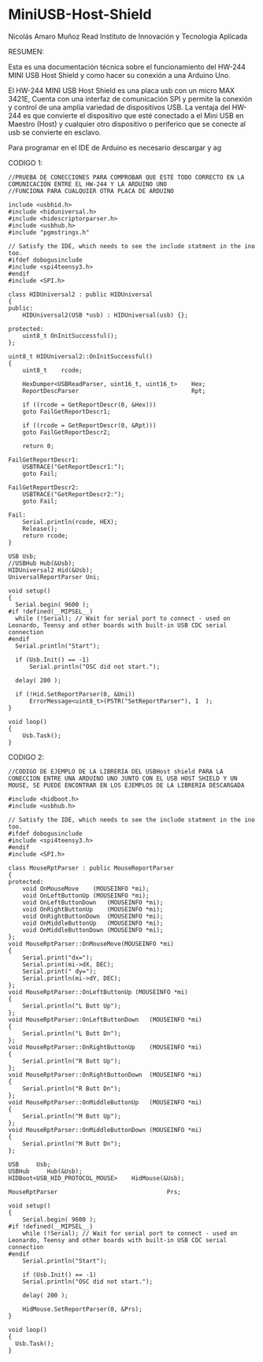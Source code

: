 # MiniUSB-Host-Shield

Nicolás Amaro Muñoz Read
Instituto de Innovación y Tecnologia Aplicada

RESUMEN:

Esta es una documentación técnica sobre el funcionamiento del HW-244 MINI USB Host Shield y como hacer su conexión a una Arduino Uno.

El HW-244 MINI USB Host Shield es una placa usb con un micro MAX 3421E, Cuenta con una interfaz de comunicación SPI y permite la conexión y control de una amplia variedad de dispositivos USB. La ventaja del HW-244 es que convierte el dispositivo que esté conectado a el Mini USB en Maestro (Host) y cualquier otro dispositivo o periferico que se conecte al usb se convierte en esclavo. 

Para programar en el IDE de Arduino es necesario descargar y ag

CODIGO 1: 

    //PRUEBA DE CONECCIONES PARA COMPROBAR QUE ESTÉ TODO CORRECTO EN LA COMUNICACIÓN ENTRE EL HW-244 Y LA ARDUINO UNO
    //FUNCIONA PARA CUALQUIER OTRA PLACA DE ARDUINO
 
	include <usbhid.h>
	#include <hiduniversal.h>
	#include <hidescriptorparser.h>
	#include <usbhub.h>
	#include "pgmstrings.h"

	// Satisfy the IDE, which needs to see the include statment in the ino too.
	#ifdef dobogusinclude
	#include <spi4teensy3.h>
	#endif
	#include <SPI.h>

	class HIDUniversal2 : public HIDUniversal
	{
	public:
	    HIDUniversal2(USB *usb) : HIDUniversal(usb) {};

	protected:
	    uint8_t OnInitSuccessful();
	};

	uint8_t HIDUniversal2::OnInitSuccessful()
	{
	    uint8_t    rcode;

	    HexDumper<USBReadParser, uint16_t, uint16_t>    Hex;
	    ReportDescParser                                Rpt;

	    if ((rcode = GetReportDescr(0, &Hex)))
		goto FailGetReportDescr1;

	    if ((rcode = GetReportDescr(0, &Rpt)))
		goto FailGetReportDescr2;

	    return 0;

	FailGetReportDescr1:
	    USBTRACE("GetReportDescr1:");
	    goto Fail;

	FailGetReportDescr2:
	    USBTRACE("GetReportDescr2:");
	    goto Fail;

	Fail:
	    Serial.println(rcode, HEX);
	    Release();
	    return rcode;
	}

	USB Usb;
	//USBHub Hub(&Usb);
	HIDUniversal2 Hid(&Usb);
	UniversalReportParser Uni;

	void setup()
	{
	  Serial.begin( 9600 );
	#if !defined(__MIPSEL__)
	  while (!Serial); // Wait for serial port to connect - used on Leonardo, Teensy and other boards with built-in USB CDC serial connection
	#endif
	  Serial.println("Start");

	  if (Usb.Init() == -1)
	      Serial.println("OSC did not start.");

	  delay( 200 );

	  if (!Hid.SetReportParser(0, &Uni))
	      ErrorMessage<uint8_t>(PSTR("SetReportParser"), 1  );
	}

	void loop()
	{
	    Usb.Task();
	}




CODIGO 2: 

    //CODIGO DE EJEMPLO DE LA LIBRERIA DEL USBHost shield PARA LA CONECCION ENTRE UNA ARDUINO UNO JUNTO CON EL USB HOST SHIELD Y UN MOUSE, SE PUEDE ENCONTRAR EN LOS EJEMPLOS DE LA LIBRERIA DESCARGADA

	#include <hidboot.h>
	#include <usbhub.h>

	// Satisfy the IDE, which needs to see the include statment in the ino too.
	#ifdef dobogusinclude
	#include <spi4teensy3.h>
	#endif
	#include <SPI.h>

	class MouseRptParser : public MouseReportParser
	{
	protected:
		void OnMouseMove	(MOUSEINFO *mi);
		void OnLeftButtonUp	(MOUSEINFO *mi);
		void OnLeftButtonDown	(MOUSEINFO *mi);
		void OnRightButtonUp	(MOUSEINFO *mi);
		void OnRightButtonDown	(MOUSEINFO *mi);
		void OnMiddleButtonUp	(MOUSEINFO *mi);
		void OnMiddleButtonDown	(MOUSEINFO *mi);
	};
	void MouseRptParser::OnMouseMove(MOUSEINFO *mi)
	{
	    Serial.print("dx=");
	    Serial.print(mi->dX, DEC);
	    Serial.print(" dy=");
	    Serial.println(mi->dY, DEC);
	};
	void MouseRptParser::OnLeftButtonUp	(MOUSEINFO *mi)
	{
	    Serial.println("L Butt Up");
	};
	void MouseRptParser::OnLeftButtonDown	(MOUSEINFO *mi)
	{
	    Serial.println("L Butt Dn");
	};
	void MouseRptParser::OnRightButtonUp	(MOUSEINFO *mi)
	{
	    Serial.println("R Butt Up");
	};
	void MouseRptParser::OnRightButtonDown	(MOUSEINFO *mi)
	{
	    Serial.println("R Butt Dn");
	};
	void MouseRptParser::OnMiddleButtonUp	(MOUSEINFO *mi)
	{
	    Serial.println("M Butt Up");
	};
	void MouseRptParser::OnMiddleButtonDown	(MOUSEINFO *mi)
	{
	    Serial.println("M Butt Dn");
	};

	USB     Usb;
	USBHub     Hub(&Usb);
	HIDBoot<USB_HID_PROTOCOL_MOUSE>    HidMouse(&Usb);

	MouseRptParser                               Prs;

	void setup()
	{
	    Serial.begin( 9600 );
	#if !defined(__MIPSEL__)
	    while (!Serial); // Wait for serial port to connect - used on Leonardo, Teensy and other boards with built-in USB CDC serial connection
	#endif
	    Serial.println("Start");

	    if (Usb.Init() == -1)
		Serial.println("OSC did not start.");

	    delay( 200 );

	    HidMouse.SetReportParser(0, &Prs);
	}

	void loop()
	{
	  Usb.Task();
	}
